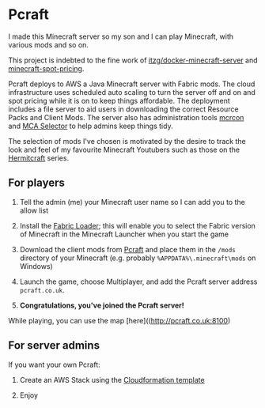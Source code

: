 Pcraft
==========

I made this Minecraft server so my son and I can play Minecraft, with various mods and so on. 

This project is indebted to the fine work of [itzg/docker-minecraft-server](https://github.com/itzg/docker-minecraft-server) and [minecraft-spot-pricing](https://github.com/vatertime/minecraft-spot-pricing).

Pcraft deploys to AWS a Java Minecraft server with Fabric mods. The cloud infrastructure uses scheduled auto scaling to turn the server off and on and spot pricing while it is on to keep things affordable. The deployment includes a file server to aid users in downloading the correct Resource Packs and Client Mods. The server also has administration tools [mcrcon](https://github.com/Tiiffi/mcrcon) and [MCA Selector](https://github.com/Querz/mcaselector) to help admins keep things tidy.

The selection of mods I've chosen is motivated by the desire to track the look and feel of my favourite Minecraft Youtubers such as those on the [Hermitcraft](https://hermitcraft.com/) series.

For players
-----------

1. Tell the admin (me) your Minecraft user name so I can add you to the allow list

2. Install the [Fabric Loader](https://fabricmc.net/use/); this will enable you to select the Fabric version of Minecraft in the Minecraft Launcher when you start the game

3. Download the client mods from [Pcraft](http://pcraft.co.uk:8080/mods) and place them in the `/mods` directory of your Minecraft (e.g. probably `%APPDATA%\.minecraft\mods` on Windows)

4. Launch the game, choose Multiplayer, and add the Pcraft server address `pcraft.co.uk`.
  
5. **Congratulations, you've joined the Pcraft server!**

While playing, you can use the map [here]((http://pcraft.co.uk:8100)


For server admins
-----------------
If you want your own Pcraft:

1. Create an AWS Stack using the [Cloudformation template](aws/cf.yml)

3. Enjoy
